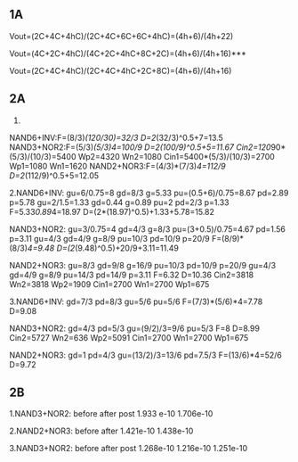 ## 1A

Vout=(2C+4C+4hC)/(2C+4C+6C+6C+4hC)=(4h+6)/(4h+22)

Vout=(4C+2C+4hC)/(4C+2C+4hC+8C+2C)=(4h+6)/(4h+16)***

Vout=(2C+4C+4hC)/(2C+4C+4hC+2C+8C)=(4h+6)/(4h+16)

## 2A

1.
NAND6+INV:F=(8/3)*(120/30)=32/3
	  D=2*(32/3)^0.5+7=13.5
NAND3+NOR2:F=(5/3)*(5/3)*4=100/9
	  D=2*(100/9)^0.5+5=11.67
	  Cin2=120*90*(5/3)/(10/3)=5400
	  Wp2=4320
	  Wn2=1080
	  Cin1=5400*(5/3)/(10/3)=2700
	  Wp1=1080
	  Wn1=1620
NAND2+NOR3:F=(4/3)*(7/3)*4=112/9
	  D=2*(112/9)^0.5+5=12.05

2.NAND6+INV:
gu=6/0.75=8 gd=8/3 g=5.33
pu=(0.5+6)/0.75=8.67 pd=2.89 p=5.78
gu=2/1.5=1.33 gd=0.44 g=0.89
pu=2 pd=2/3 p=1.33
F=5.33*0.89*4=18.97
D=(2*(18.97)^0.5)+1.33+5.78=15.82

NAND3+NOR2:
gu=3/0.75=4 gd=4/3 g=8/3
pu=(3+0.5)/0.75=4.67 pd=1.56 p=3.11
gu=4/3 gd=4/9 g=8/9
pu=10/3 pd=10/9 p=20/9
F=(8/9)*(8/3)*4=9.48
D=(2*(9.48)^0.5)+20/9+3.11=11.49

NAND2+NOR3:
gu=8/3 gd=9/8 g=16/9
pu=10/3 pd=10/9 p=20/9
gu=4/3 gd=4/9 g=8/9
pu=14/3 pd=14/9 p=3.11
F=6.32
D=10.36
Cin2=3818
Wn2=3818
Wp2=1909
Cin1=2700
Wn1=2700
Wp1=675

3.NAND6+INV:
gd=7/3 pd=8/3
gu=5/6 pu=5/6
F=(7/3)*(5/6)*4=7.78
D=9.08

NAND3+NOR2:
gd=4/3 pd=5/3
gu=(9/2)/3=9/6 pu=5/3
F=8
D=8.99
Cin2=5727
Wn2=636
Wp2=5091
Cin1=2700
Wn1=2700
Wp1=675

NAND2+NOR3:
gd=1 pd=4/3
gu=(13/2)/3=13/6 pd=7.5/3
F=(13/6)*4=52/6
D=9.72

## 2B

1.NAND3+NOR2:
before       after      post
1.933 e-10  1.706e-10 

2.NAND2+NOR3:
before     after
1.421e-10 1.438e-10

3.NAND3+NOR2:
before        after      post
1.268e-10     1.216e-10 1.251e-10
